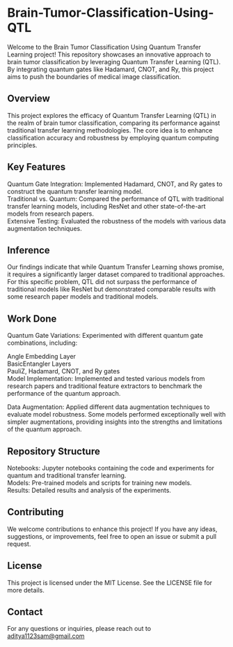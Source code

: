 # Brain-Tumor-Classification-Using-QTL
Welcome to the Brain Tumor Classification Using Quantum Transfer Learning project! This repository showcases an innovative approach to brain tumor classification by leveraging Quantum Transfer Learning (QTL). By integrating quantum gates like Hadamard, CNOT, and Ry, this project aims to push the boundaries of medical image classification.

## Overview
This project explores the efficacy of Quantum Transfer Learning (QTL) in the realm of brain tumor classification, comparing its performance against traditional transfer learning methodologies. The core idea is to enhance classification accuracy and robustness by employing quantum computing principles.

## Key Features
Quantum Gate Integration: Implemented Hadamard, CNOT, and Ry gates to construct the quantum transfer learning model.<br/>
Traditional vs. Quantum: Compared the performance of QTL with traditional transfer learning models, including ResNet and other state-of-the-art models from research papers.<br/>
Extensive Testing: Evaluated the robustness of the models with various data augmentation techniques.<br/>

## Inference
Our findings indicate that while Quantum Transfer Learning shows promise, it requires a significantly larger dataset compared to traditional approaches. For this specific problem, QTL did not surpass the performance of traditional models like ResNet but demonstrated comparable results with some research paper models and traditional models.

## Work Done
Quantum Gate Variations: Experimented with different quantum gate combinations, including:<br/>

Angle Embedding Layer<br/>
BasicEntangler Layers<br/>
PauliZ, Hadamard, CNOT, and Ry gates<br/>
Model Implementation: Implemented and tested various models from research papers and traditional feature extractors to benchmark the performance of the quantum approach.<br/>

Data Augmentation: Applied different data augmentation techniques to evaluate model robustness. Some models performed exceptionally well with simpler augmentations, providing insights into the strengths and limitations of the quantum approach.

## Repository Structure
Notebooks: Jupyter notebooks containing the code and experiments for quantum and traditional transfer learning.<br/>
Models: Pre-trained models and scripts for training new models.<br/>
Results: Detailed results and analysis of the experiments.<br/>

## Contributing
We welcome contributions to enhance this project! If you have any ideas, suggestions, or improvements, feel free to open an issue or submit a pull request.

## License
This project is licensed under the MIT License. See the LICENSE file for more details.

## Contact
For any questions or inquiries, please reach out to aditya1123sam@gmail.com
